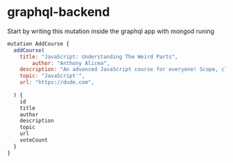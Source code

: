 # graphql-backend

Start by writing this mutation inside the graphql app with mongod runing

```javascript
mutation AddCourse {
  addCourse(
    title: "JavaScript: Understanding The Weird Parts",
		author: "Anthony Alicea",
    description: "An advanced JavaScript course for everyone! Scope, closures, prototypes, this, build your own framework, and more.",
    topic: "JavaScript'",
    url: "https://dude.com",
    
  ) {
    id
    title
    author
    description
    topic
    url
    voteCount
  }
}
```
